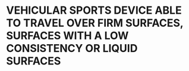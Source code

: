 # VEHICULAR SPORTS DEVICE ABLE TO TRAVEL OVER FIRM SURFACES, SURFACES WITH A LOW CONSISTENCY OR LIQUID SURFACES